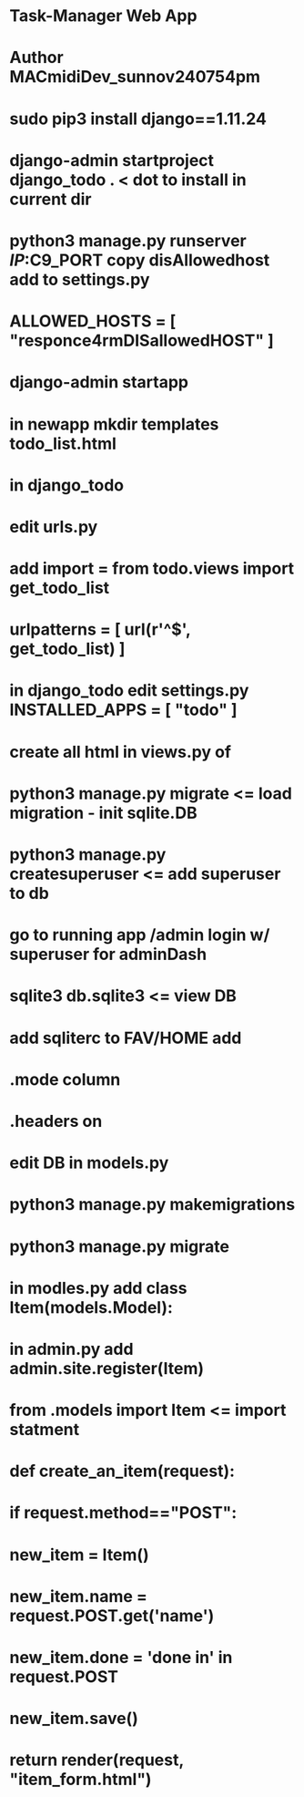 # Task-Manager Web App 
# Author MACmidiDev_sunnov240754pm


# sudo pip3 install django==1.11.24
# django-admin startproject django_todo . < dot to install in current dir
#   python3 manage.py runserver $IP:$C9_PORT copy disAllowedhost add to settings.py 
#   ALLOWED_HOSTS = [ "responce4rmDISallowedHOST" ]   
# django-admin startapp <newapp>
# in newapp mkdir templates todo_list.html
# 
#   in django_todo 
#       edit urls.py 
#           add import = from todo.views import get_todo_list
#           urlpatterns = [ url(r'^$', get_todo_list) ] 

#   in django_todo edit settings.py INSTALLED_APPS = [ "todo" ]
#    
# create all html in views.py of <newapp>

# python3 manage.py migrate <= load migration - init sqlite.DB 
# python3 manage.py createsuperuser <= add superuser to db


# go to running app /admin login w/ superuser for adminDash
# sqlite3 db.sqlite3 <= view DB 
# add sqliterc to FAV/HOME add 
#       .mode column
#       .headers on
#
# edit DB in <newapp> models.py

# python3 manage.py makemigrations
# python3 manage.py migrate

# in modles.py<newapp> add class Item(models.Model):
# in admin.py<newapp> add admin.site.register(Item)
#                       from .models import Item <= import statment











# def create_an_item(request):
#     if request.method=="POST":
#         new_item = Item()
#         new_item.name = request.POST.get('name')
#         new_item.done = 'done in' in request.POST
#         new_item.save()
#     return render(request, "item_form.html")